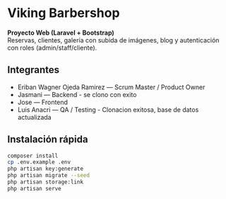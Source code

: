  # Viking Barbershop

**Proyecto Web (Laravel + Bootstrap)**  
Reservas, clientes, galería con subida de imágenes, blog y autenticación con roles (admin/staff/cliente).

## Integrantes
- Eriban Wagner Ojeda Ramirez — Scrum Master / Product Owner
- Jasmani — Backend - se clono con exito
- Jose — Frontend
- Luis Anacri — QA / Testing - Clonacion exitosa, base de datos actualizada

## Instalación rápida
```bash
composer install
cp .env.example .env
php artisan key:generate
php artisan migrate --seed
php artisan storage:link
php artisan serve
